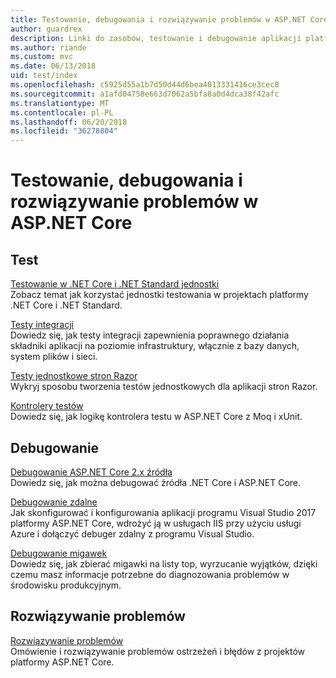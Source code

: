 ```yaml
---
title: Testowanie, debugowania i rozwiązywanie problemów w ASP.NET Core
author: guardrex
description: Linki do zasobów, testowanie i debugowanie aplikacji platformy ASP.NET Core.
ms.author: riande
ms.custom: mvc
ms.date: 06/13/2018
uid: test/index
ms.openlocfilehash: c5925d55a1b7d50d44d6bea4013331416ce3cec8
ms.sourcegitcommit: a1afd04758e663d7062a5bfa8a0d4dca38f42afc
ms.translationtype: MT
ms.contentlocale: pl-PL
ms.lasthandoff: 06/20/2018
ms.locfileid: "36278804"
---
```

# <a name="test-debug-and-troubleshoot-in-aspnet-core"></a>Testowanie, debugowania i rozwiązywanie problemów w ASP.NET Core

## <a name="test"></a>Test

[Testowanie w .NET Core i .NET Standard jednostki](/dotnet/articles/core/testing/)  
Zobacz temat jak korzystać jednostki testowania w projektach platformy .NET Core i .NET Standard.

[Testy integracji](xref:test/integration-tests)  
Dowiedz się, jak testy integracji zapewnienia poprawnego działania składniki aplikacji na poziomie infrastruktury, włącznie z bazy danych, system plików i sieci.

[Testy jednostkowe stron Razor](xref:test/razor-pages-tests)  
Wykryj sposobu tworzenia testów jednostkowych dla aplikacji stron Razor.

[Kontrolery testów](xref:mvc/controllers/testing)  
Dowiedz się, jak logikę kontrolera testu w ASP.NET Core z Moq i xUnit.

## <a name="debug"></a>Debugowanie

[Debugowanie ASP.NET Core 2.x źródła](https://github.com/aspnet/Docs/issues/4155)  
Dowiedz się, jak można debugować źródła .NET Core i ASP.NET Core.

[Debugowanie zdalne](/visualstudio/debugger/remote-debugging-azure)  
Jak skonfigurować i konfigurowania aplikacji programu Visual Studio 2017 platformy ASP.NET Core, wdrożyć ją w usługach IIS przy użyciu usługi Azure i dołączyć debuger zdalny z programu Visual Studio.

[Debugowanie migawek](/azure/application-insights/app-insights-snapshot-debugger)  
Dowiedz się, jak zbierać migawki na listy top, wyrzucanie wyjątków, dzięki czemu masz informacje potrzebne do diagnozowania problemów w środowisku produkcyjnym.

## <a name="troubleshoot"></a>Rozwiązywanie problemów

[Rozwiązywanie problemów](xref:test/troubleshoot)  
Omówienie i rozwiązywanie problemów ostrzeżeń i błędów z projektów platformy ASP.NET Core.
